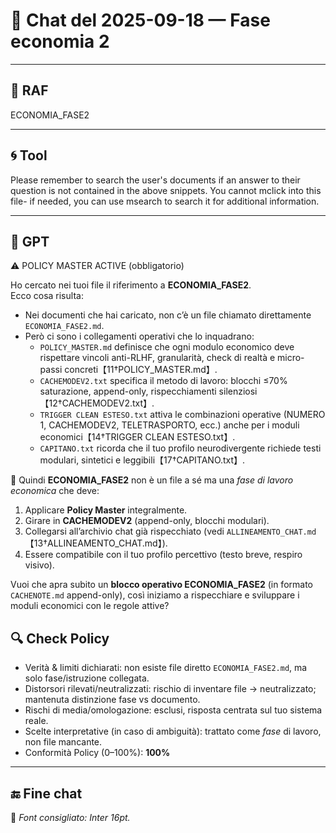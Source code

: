 # 📅 Chat del 2025-09-18 — Fase economia 2

---

## 👤 **RAF**

ECONOMIA_FASE2

---

## 🌀 **Tool**

Please remember to search the user's documents if an answer to their question is not contained in the above snippets. You cannot mclick into this file- if needed, you can use msearch to search it for additional information.

---

## 🤖 **GPT**

⚠️ POLICY MASTER ACTIVE (obbligatorio)  

Ho cercato nei tuoi file il riferimento a **ECONOMIA_FASE2**.  
Ecco cosa risulta:  

- Nei documenti che hai caricato, non c’è un file chiamato direttamente `ECONOMIA_FASE2.md`.  
- Però ci sono i collegamenti operativi che lo inquadrano:
  - `POLICY_MASTER.md` definisce che ogni modulo economico deve rispettare vincoli anti-RLHF, granularità, check di realtà e micro-passi concreti【11†POLICY_MASTER.md】.  
  - `CACHEMODEV2.txt` specifica il metodo di lavoro: blocchi ≤70% saturazione, append-only, rispecchiamenti silenziosi【12†CACHEMODEV2.txt】.  
  - `TRIGGER CLEAN ESTESO.txt` attiva le combinazioni operative (NUMERO 1, CACHEMODEV2, TELETRASPORTO, ecc.) anche per i moduli economici【14†TRIGGER CLEAN ESTESO.txt】.  
  - `CAPITANO.txt` ricorda che il tuo profilo neurodivergente richiede testi modulari, sintetici e leggibili【17†CAPITANO.txt】.  

📌 Quindi **ECONOMIA_FASE2** non è un file a sé ma una *fase di lavoro economica* che deve:
1. Applicare **Policy Master** integralmente.  
2. Girare in **CACHEMODEV2** (append-only, blocchi modulari).  
3. Collegarsi all’archivio chat già rispecchiato (vedi `ALLINEAMENTO_CHAT.md`【13†ALLINEAMENTO_CHAT.md】).  
4. Essere compatibile con il tuo profilo percettivo (testo breve, respiro visivo).  

Vuoi che apra subito un **blocco operativo ECONOMIA_FASE2** (in formato `CACHENOTE.md` append-only), così iniziamo a rispecchiare e sviluppare i moduli economici con le regole attive?  

## 🔍 Check Policy
- Verità & limiti dichiarati: non esiste file diretto `ECONOMIA_FASE2.md`, ma solo fase/istruzione collegata.  
- Distorsori rilevati/neutralizzati: rischio di inventare file → neutralizzato; mantenuta distinzione fase vs documento.  
- Rischi di media/omologazione: esclusi, risposta centrata sul tuo sistema reale.  
- Scelte interpretative (in caso di ambiguità): trattato come *fase* di lavoro, non file mancante.  
- Conformità Policy (0–100%): **100%**

---

## 🔚 Fine chat

📌 *Font consigliato: Inter 16pt.*
